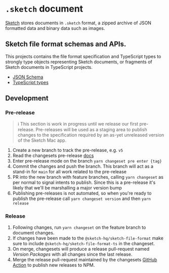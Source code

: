 # `.sketch` document

[Sketch](https://sketch.com) stores documents in `.sketch` format, a zipped
archive of JSON formatted data and binary data such as images.

## Sketch file format schemas and APIs.

This projects contains the file format specification and TypeScript types to
strongly type objects representing Sketch documents, or fragments of Sketch
documents in TypeScript projects.

- [JSON Schema](./packages/file-format)
- [TypeScript types](./packages/file-format-ts)

## Development

### Pre-release

> ℹ️ This section is work in progress until we release our first pre-release.
> Pre-releases will be used as a staging area to publish changes to the
> specification required by an as-yet unreleased version of the Sketch Mac app.

1. Create a new branch to track the pre-release, e.g. `v5`
1. Read the changesets pre-release
   [docs](https://github.com/atlassian/changesets/blob/main/docs/prereleases.md)
1. Enter pre-release mode on the branch `yarn changeset pre enter {tag}`
1. Commit the changes and push the branch. This branch will act as a stand-in
   for `main` for all work related to the pre-release
1. PR into the new branch with feature branches, calling `yarn changeset` as per
   normal to signal intents to publish. Since this is a pre-release it's likely
   that we'll be marshalling a major version bump
1. Publishing pre-releases is not automated, so when you're ready to publish the
   pre-release call `yarn changeset version` and then `yarn release`

### Release

1. Following changes, run `yarn changeset` on the feature branch to document
   changes.
1. If changes have been made to the `@sketch-hq/sketch-file-format` make sure to
   include `@sketch-hq/sketch-file-format-ts` in the changeset.
1. On merge, changesets will produce a release pull-request named _Version
   Packages_ with all changes since the last release.
1. Merge the release pull-request maintained by the changesets
   [GitHub Action](https://github.com/changesets/action) to publish new releases
   to NPM.
